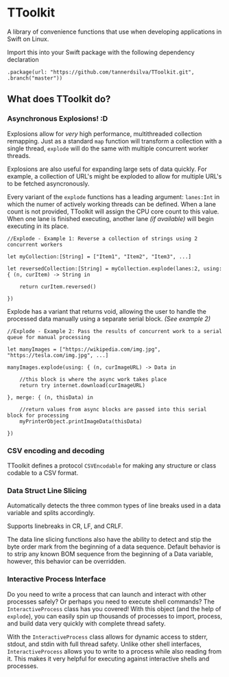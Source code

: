 # TToolkit

A library of convenience functions that use when developing applications in Swift on Linux.

Import this into your Swift package with the following dependency declaration

`.package(url: "https://github.com/tannerdsilva/TToolkit.git", .branch("master"))`

## What does TToolkit do?

### Asynchronous Explosions! :D

Explosions allow for *very* high performance, multithreaded collection remapping. Just as a standard `map` function will transform a collection with a single thread, `explode` will do the same with multiple concurrent worker threads.

Explosions are also useful for expanding large sets of data quickly. For example, a collection of URL's might be exploded to allow for multiple URL's to be fetched asyncronously.

Every variant of the `explode` functions has a leading argument: `lanes:Int` in which the numer of actively working threads can be defined. When a lane count is not provided, TToolkit will assign the CPU core count to this value. When one lane is finished executing, another lane _(if available)_ will begin executing in its place.

```
//Explode - Example 1: Reverse a collection of strings using 2 concurrent workers

let myCollection:[String] = ["Item1", "Item2", "Item3", ...]

let reversedCollection:[String] = myCollection.explode(lanes:2, using: { (n, curItem) -> String in

	return curItem.reversed()
	
})

```

Explode has a variant that returns void, allowing the user to handle the processed data manually using a separate serial block. _(See example 2)_

```
//Explode - Example 2: Pass the results of concurrent work to a serial queue for manual processing

let manyImages = ["https://wikipedia.com/img.jpg", "https://tesla.com/img.jpg", ...]

manyImages.explode(using: { (n, curImageURL) -> Data in

	//this block is where the async work takes place
	return try internet.download(curImageURL)
	
}, merge: { (n, thisData) in

	//return values from async blocks are passed into this serial block for processing
	myPrinterObject.printImageData(thisData)
	
})
```

### CSV encoding and decoding

TToolkit defines a protocol `CSVEncodable` for making any structure or class codable to a CSV format.

### Data Struct Line Slicing

Automatically detects the three common types of line breaks used in a data variable and splits accordingly.

Supports linebreaks in CR, LF, and CRLF.

The data line slicing functions also have the ability to detect and stip the byte order mark from the beginning of a data sequence. Default behavior is to strip any known BOM sequence from the beginning of a Data variable, however, this behavior can be overridden.

### Interactive Process Interface

Do you need to write a process that can launch and interact with other processes safely? Or perhaps you need to execute shell commands? The `InteractiveProcess` class has you covered! With this object (and the help of `explode`), you can easily spin up thousands of processes to import, process, and build data very quickly with complete thread safety.

With the `InteractiveProcess` class allows for dynamic access to stderr, stdout, and stdin with full thread safety. Unlike other shell interfaces, `InteractiveProcess` allows you to write to a process while also reading from it. This makes it very helpful for executing against interactive shells and processes.
